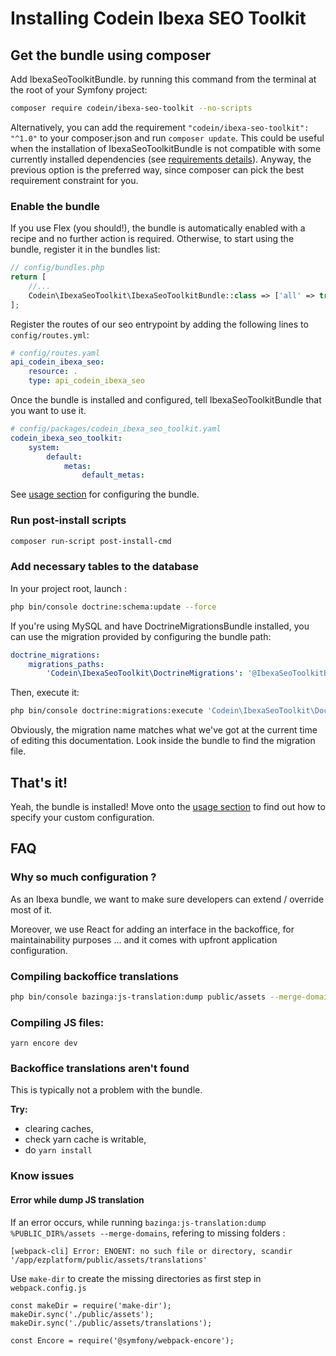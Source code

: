 # Installing Codein Ibexa SEO Toolkit

## Get the bundle using composer

Add IbexaSeoToolkitBundle. by running this command from the terminal at the root of
your Symfony project:

```bash
composer require codein/ibexa-seo-toolkit --no-scripts
```

Alternatively, you can add the requirement `"codein/ibexa-seo-toolkit": "^1.0"` to your composer.json and run `composer update`.
This could be useful when the installation of IbexaSeoToolkitBundle is not compatible with some currently installed dependencies (see [requirements details][1]).
Anyway, the previous option is the preferred way, since composer can pick the best requirement constraint for you.

### Enable the bundle

If you use Flex (you should!), the bundle is automatically enabled with a recipe and no further action is required.
Otherwise, to start using the bundle, register it in the bundles list:

```php
// config/bundles.php
return [
    //...
    Codein\IbexaSeoToolkit\IbexaSeoToolkitBundle::class => ['all' => true],
];
```

Register the routes of our seo entrypoint by adding the following lines to ``config/routes.yml``:


```yaml
# config/routes.yaml
api_codein_ibexa_seo:
    resource: .
    type: api_codein_ibexa_seo
```

Once the bundle is installed and configured, tell
IbexaSeoToolkitBundle that you want to use it.

```yaml
# config/packages/codein_ibexa_seo_toolkit.yaml
codein_ibexa_seo_toolkit:
    system:
        default:
            metas:
                default_metas:
```

See [usage section](./usage) for configuring the bundle.

### Run post-install scripts

```bash
composer run-script post-install-cmd
```

### Add necessary tables to the database

In your project root, launch :
```bash
php bin/console doctrine:schema:update --force
```

If you're using MySQL and have DoctrineMigrationsBundle installed, you can use the migration provided by configuring the bundle path:
```yml
doctrine_migrations:
    migrations_paths:
        'Codein\IbexaSeoToolkit\DoctrineMigrations': '@IbexaSeoToolkitBundle/migrations'
```

Then, execute it:
```bash
php bin/console doctrine:migrations:execute 'Codein\IbexaSeoToolkit\DoctrineMigrations\Version20210304163313' --up
```

Obviously, the migration name matches what we've got at the current time of editing this documentation. Look inside the bundle to find the migration file.

## That's it!

Yeah, the bundle is installed! Move onto the [usage section](./usage) to find out how to specify your custom configuration.

[1]: REQUIREMENTS.md

## FAQ

### Why so much configuration ?

As an Ibexa bundle, we want to make sure developers can extend / override most of it.

Moreover, we use React for adding an interface in the backoffice, for maintainability purposes ... and it comes with upfront application configuration.

### Compiling backoffice translations

```bash
php bin/console bazinga:js-translation:dump public/assets --merge-domains
```

### Compiling JS files:
```
yarn encore dev
```

### Backoffice translations aren't found

This is typically not a problem with the bundle.

**Try:**
* clearing caches,
* check yarn cache is writable,
* do `yarn install`

### Know issues

#### Error while dump JS translation

If an error occurs, while running `bazinga:js-translation:dump %PUBLIC_DIR%/assets --merge-domains`, refering to missing
folders :

```
[webpack-cli] Error: ENOENT: no such file or directory, scandir '/app/ezplatform/public/assets/translations'
```

Use `make-dir` to create the missing directories as first step in `webpack.config.js`

```
const makeDir = require('make-dir');
makeDir.sync('./public/assets');
makeDir.sync('./public/assets/translations');

const Encore = require('@symfony/webpack-encore');
```
